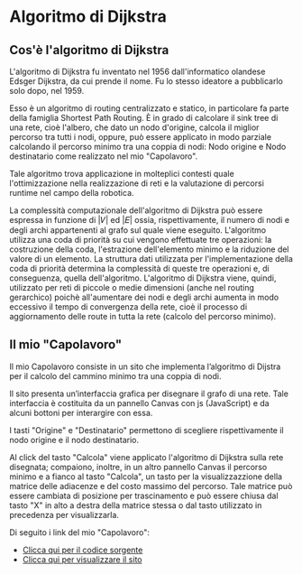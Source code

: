 # Algoritmo di Dijkstra
## Cos'è l'algoritmo di Dijkstra
L'algoritmo di Dijkstra fu inventato nel 1956 dall'informatico olandese Edsger Dijkstra, da cui prende il nome. Fu lo stesso ideatore a pubblicarlo solo dopo, nel 1959.

Esso è un algoritmo di routing centralizzato e statico, in particolare fa parte della famiglia Shortest Path Routing. È in grado di calcolare il sink tree di una rete, cioè l'albero, che dato un nodo d'origine, calcola il miglior percorso tra tutti i nodi, oppure, può essere applicato in modo parziale calcolando il percorso minimo tra una coppia di nodi: Nodo origine e Nodo destinatario come realizzato nel mio "Capolavoro". 

Tale algoritmo trova applicazione in molteplici contesti quale l'ottimizzazione nella realizzazione di reti e la valutazione di percorsi runtime nel campo della robotica.

La complessità computazionale dell'algoritmo di Dijkstra può essere espressa in funzione di |𝑉| ed |𝐸| ossia, rispettivamente, il numero di nodi e degli archi appartenenti al grafo sul quale viene eseguito. L'algoritmo utilizza una coda di priorità su cui vengono effettuate tre operazioni: la costruzione della coda, l'estrazione dell'elemento minimo e la riduzione del valore di un elemento. La struttura dati utilizzata per l'implementazione della coda di priorità determina la complessità di queste tre operazioni e, di conseguenza, quella dell'algoritmo.
L'algoritmo di Dijkstra viene, quindi, utilizzato per reti di piccole o medie dimensioni (anche nel routing gerarchico) poichè all'aumentare dei nodi e degli archi aumenta in modo eccessivo il tempo di convergenza della rete, cioè il processo di aggiornamento delle route in tutta la rete (calcolo del percorso minimo).

## Il mio "Capolavoro"
Il mio Capolavoro consiste in un sito che implementa l’algoritmo di Dijstra per il calcolo del cammino minimo tra una coppia di nodi. 

Il sito presenta un’interfaccia grafica per disegnare il grafo di una rete. Tale interfaccia è costituita da un pannello Canvas con js (JavaScript) e da alcuni bottoni per interargire con essa.

I tasti "Origine" e "Destinatario" permettono di scegliere rispettivamente il nodo origine e il nodo destinatario.

Al click del tasto "Calcola" viene applicato l'algoritmo di Dijkstra sulla rete disegnata; compaiono, inoltre, in un altro pannello Canvas il percorso minimo e a fianco al tasto "Calcola", un tasto per la visualizzazzione della matrice delle adiacenze e del costo massimo del percorso. Tale matrice può essere cambiata di posizione per trascinamento e può essere chiusa dal tasto "X" in alto a destra della matrice stessa o dal tasto utilizzato in precedenza per visualizzarla.

Di seguito i link del mio "Capolavoro":

- [Clicca qui per il codice sorgente](https://github.com/Antoninova/Algoritmo-di-Dijstra.git)
- [Clicca qui per visualizzare il sito]([https://github.com/Antoninova/Algoritmo-di-Dijstra.git](https://antoninova.github.io/Algoritmo-di-Dijstra/))
